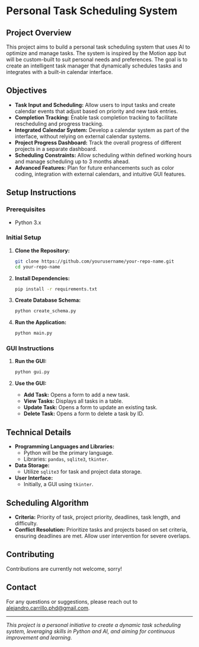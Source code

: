 # Personal Task Scheduling System

## Project Overview
This project aims to build a personal task scheduling system that uses AI to optimize and manage tasks. The system is inspired by the Motion app but will be custom-built to suit personal needs and preferences. The goal is to create an intelligent task manager that dynamically schedules tasks and integrates with a built-in calendar interface.

## Objectives
- **Task Input and Scheduling:** Allow users to input tasks and create calendar events that adjust based on priority and new task entries.
- **Completion Tracking:** Enable task completion tracking to facilitate rescheduling and progress tracking.
- **Integrated Calendar System:** Develop a calendar system as part of the interface, without relying on external calendar systems.
- **Project Progress Dashboard:** Track the overall progress of different projects in a separate dashboard.
- **Scheduling Constraints:** Allow scheduling within defined working hours and manage scheduling up to 3 months ahead.
- **Advanced Features:** Plan for future enhancements such as color coding, integration with external calendars, and intuitive GUI features.

## Setup Instructions

### Prerequisites
- Python 3.x

### Initial Setup
1. **Clone the Repository:**
    ```bash
    git clone https://github.com/yourusername/your-repo-name.git
    cd your-repo-name
    ```

2. **Install Dependencies:**
    ```bash
    pip install -r requirements.txt
    ```

3. **Create Database Schema:**
    ```bash
    python create_schema.py
    ```

4. **Run the Application:**
    ```bash
    python main.py
    ```

### GUI Instructions
1. **Run the GUI:**
    ```bash
    python gui.py
    ```

2. **Use the GUI:**
    - **Add Task:** Opens a form to add a new task.
    - **View Tasks:** Displays all tasks in a table.
    - **Update Task:** Opens a form to update an existing task.
    - **Delete Task:** Opens a form to delete a task by ID.

## Technical Details
- **Programming Languages and Libraries:**
  - Python will be the primary language.
  - Libraries: `pandas`, `sqlite3`, `tkinter`.
- **Data Storage:**
  - Utilize `sqlite3` for task and project data storage.
- **User Interface:**
  - Initially, a GUI using `tkinter`.

## Scheduling Algorithm
- **Criteria:** Priority of task, project priority, deadlines, task length, and difficulty.
- **Conflict Resolution:** Prioritize tasks and projects based on set criteria, ensuring deadlines are met. Allow user intervention for severe overlaps.


## Contributing
Contributions are currently not welcome, sorry!

## Contact
For any questions or suggestions, please reach out to alejandro.carrillo.phd@gmail.com.

---

*This project is a personal initiative to create a dynamic task scheduling system, leveraging skills in Python and AI, and aiming for continuous improvement and learning.*
